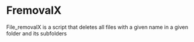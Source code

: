 # FremovalX
File_removalX is a script that deletes all files with a given name in a given folder and its subfolders
